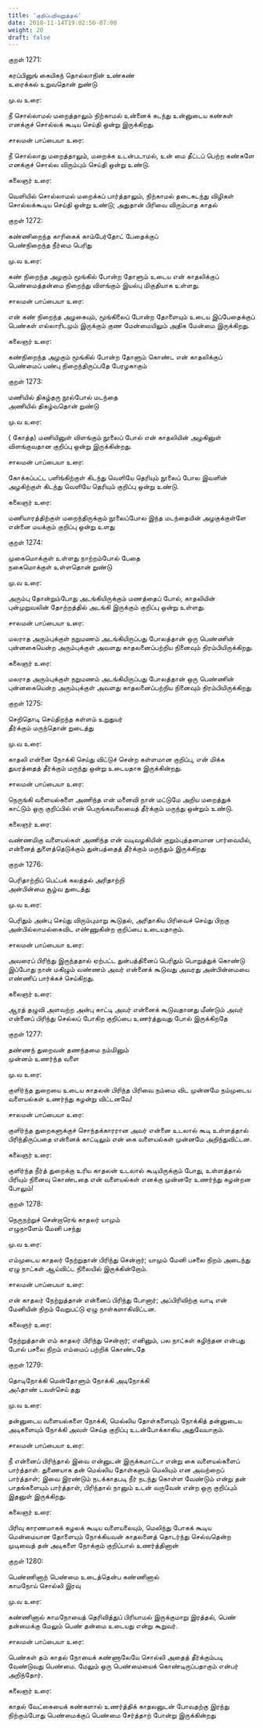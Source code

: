 ```yaml
---
title: 'குறிப்பறிவுறுத்தல்'
date: 2018-11-14T19:02:50-07:00
weight: 20
draft: false
---
```



குறள்  1271:

கரப்பினுங் கையிகந் தொல்லாநின் உண்கண்  
உரைக்கல் உறுவதொன் றுண்டு

மு.வ உரை:

நீ சொல்லாமல் மறைத்தாலும் நிற்காமல் உன்னைக் கடந்து உன்னுடைய கண்கள் எனக்குச் சொல்லக் கூடிய செய்தி ஒன்று இருக்கிறது.

சாலமன் பாப்பையா உரை:

நீ சொல்லாது மறைத்தாலும், மறைக்க உடன்படாமல், உன் மை தீட்டப் பெற்ற கண்களே எனக்குச் சொல்ல விரும்பும் செய்தி ஒன்று உண்டு.

கலைஞர் உரை:

வெளியில் சொல்லாமல் மறைக்கப் பார்த்தாலும், நிற்காமல் தடைகடந்து விழிகள் சொல்லக்கூடிய செய்தி ஒன்று உண்டு; அதுதான் பிரிவை விரும்பாத காதல்

குறள்  1272:

கண்ணிறைந்த காரிகைக் காம்பேர்தோட் பேதைக்குப்  
பெண்நிறைந்த நீர்மை பெரிது

மு.வ உரை:

கண் நிறைந்த அழகும் மூங்கில் போன்ற தோளும் உடைய என் காதலிக்குப் பெண்மைத்தன்மை நிறைந்து விளங்கும் இயல்பு மிகுதியாக உள்ளது.

சாலமன் பாப்பையா உரை:

என் கண் நிறைந்த அழகையும், மூங்கிலைப் போன்ற தோளையும் உடைய இப்பேதைக்குப் பெண்கள் எல்லாரிடமும் இருக்கும் குண மேன்மையிலும் அதிக மேன்மை இருக்கிறது.

கலைஞர் உரை:

கண்நிறைந்த அழகும் மூங்கில் போன்ற தோளும் கொண்ட என் காதலிக்குப் பெண்மைப் பண்பு நிறைந்திருப்பதே பேரழகாகும்

குறள்  1273:

மணியில் திகழ்தரு நூல்போல் மடந்தை  
அணியில் திகழ்வதொன் றுண்டு

மு.வ உரை:

( கோத்த) மணியினுள் விளங்கும் நூலைப் போல் என் காதலியின் அழகினுள் விளங்குவதான குறிப்பு ஒன்று இருக்கின்றது.

சாலமன் பாப்பையா உரை:

கோக்கப்பட்ட பளிங்கிற்குள் கிடந்து வெளியே தெரியும் நூலைப் போல இவளின் அழகிற்குள் கிடந்து வெளியே தெரியும் குறிப்பு ஒன்று உண்டு.

கலைஞர் உரை:

மணியாரத்திற்குள் மறைந்திருக்கும் நூலைப்போல இந்த மடந்தையின் அழகுக்குள்ளே என்னை மயக்கும் குறிப்பு ஒன்று உளது

குறள்  1274:

முகைமொக்குள் உள்ளது நாற்றம்போல் பேதை  
நகைமொக்குள் உள்ளதொன் றுண்டு

மு.வ உரை:

அரும்பு தோன்றும்போது அடங்கியிருக்கும் மணத்தைப் போல், காதலியின் புன்முறுவலின் தோற்றத்தில் அடங்கி இருக்கும் குறிப்பு ஒன்று உள்ளது.

சாலமன் பாப்பையா உரை:

மலராத அரும்புக்குள் நறுமணம் அடங்கியிருப்பது போலத்தான் ஒரு பெண்ணின் புன்னகையென்ற அரும்புக்குள் அவளது காதலனைப்பற்றிய நினைவும் நிரம்பியிருக்கிறது.

கலைஞர் உரை:

மலராத அரும்புக்குள் நறுமணம் அடங்கியிருப்பது போலத்தான் ஒரு பெண்ணின் புன்னகையென்ற அரும்புக்குள் அவளது காதலனைப்பற்றிய நினைவும் நிரம்பியிருக்கிறது

குறள்  1275:

செறிதொடி செய்திறந்த கள்ளம் உறுதுயர்  
தீர்க்கும் மருந்தொன் றுடைத்து

மு.வ உரை:

காதலி என்னை நோக்கி செய்து விட்டுச் சென்ற கள்ளமான குறிப்பு, என் மிக்க துயரத்தைத் தீர்க்கும் மருந்து ஒன்று உடையதாக இருக்கின்றது.

சாலமன் பாப்பையா உரை:

நெருங்கி வளையல்களை அணிந்த என் மனைவி நான் மட்டுமே அறிய மறைத்துக் காட்டும் ஒரு குறிப்பில் என் பெருங்கவலையைத் தீர்க்கும் மருந்து ஒன்றும் உண்டு.

கலைஞர் உரை:

வண்ணமிகு வளையல்கள் அணிந்த என் வடிவழகியின் குறும்புத்தனமான பார்வையில், என்னைத் துளைத்தெடுக்கும் துன்பத்தைத் தீர்க்கும் மருந்தும் இருக்கிறது

குறள்  1276:

பெரிதாற்றிப் பெட்பக் கலத்தல் அரிதாற்றி  
அன்பின்மை சூழ்வ துடைத்து

மு.வ உரை:

பெரிதும் அன்பு செய்து விரும்புமாறு கூடுதல், அரிதாகிய பிரிவைச் செய்து பிறகு அன்பில்லாமல்கைவிட எண்ணுகின்ற குறிப்பை உடையதாகும்.

சாலமன் பாப்பையா உரை:

அவரைப் பிரிந்து இருந்ததால் ஏற்பட்ட துன்பத்தினைப் பெரிதும் பொறுத்துக் கொண்டு இப்போது நான் மகிழும் வண்ணம் அவர் என்னைக் கூடுவது அவரது அன்பின்மையை எண்ணிப் பார்க்கச் செய்கிறது.

கலைஞர் உரை:

ஆரத் தழுவி அளவற்ற அன்பு காட்டி அவர் என்னைக் கூடுவதானது மீண்டும் அவர் என்னைப் பிரிந்து செல்லப் போகிற குறிப்பை உணர்த்துவது போல் இருக்கிறதே

குறள்  1277:

தண்ணந் துறைவன் தணந்தமை நம்மினும்  
முன்னம் உணர்ந்த வளை

மு.வ உரை:

குளிர்ந்த துறையை உடைய காதலன் பிரிந்த பிரிவை நம்மை விட முன்னம‌ே நம்முடைய வளையல்கள் உணர்ந்து கழன்று விட்டனவே!

சாலமன் பாப்பையா உரை:

குளிர்ந்த துறைகளுக்குச் சொந்தக்காரரான அவர் என்னை உடலால் கூடி உள்ளத்தால் பிரிந்திருப்பதை என்னைக் காட்டிலும் என் கை வளையல்கள் முன்னமே அறிந்துவிட்டன.

கலைஞர் உரை:

குளிர்ந்த நீர்த் துறைக்கு உரிய காதலன் உடலால் கூடியிருக்கும் போது, உள்ளத்தால் பிரியும் நினைவு கொண்டதை என் வளையல்கள் எனக்கு முன்னரே உணர்ந்து கழன்றன போலும்!

குறள்  1278:

நெருநற்றுச் சென்றாரெங் காதலர் யாமும்  
எழுநாளேம் மேனி பசந்து

மு.வ உரை:

எம்முடைய காதலர் நேற்றுதான் பிரிந்து சென்றார்; யாமும் மேனி பசலை நிறம் அடைந்து ஏழு நாட்கள் ஆய்விட்ட நிலையில் இருக்கின்றோம்.

சாலமன் பாப்பையா உரை:

என் காதலர் நேற்றுத்தான் என்னைப் பிரிந்து போனார்; அப்பிரிவிற்கு வாடி என் மேனியின் நிறம் வேறுபட்டு ஏழு நாள்களாகிவிட்டன.

கலைஞர் உரை:

நேற்றுத்தான் எம் காதலர் பிரிந்து சென்றார்; எனினும், பல நாட்கள் கழிந்தன என்பது போல் பசலை நிறம் எம்மைப் பற்றிக் கொண்டதே

குறள்  1279:

தொடிநோக்கி மென்தோளும் நோக்கி அடிநோக்கி  
அஃதாண் டவள்செய் தது

மு.வ உரை:

தன்னுடைய வளையல்களை நோக்கி, மெல்லிய தோள்களையும் நோக்கித் தன்னுடைய அடிகளையும் நோக்கி அவள் செய்த குறிப்பு உடன்போக்காகிய அதுவேயாகும்.

சாலமன் பாப்பையா உரை:

நீ என்னைப் பிரிந்தால் இவை என்னுடன் இருக்கமாட்டா என்று கை வளையல்களைப் பார்த்தாள். துணையாக தன் மெல்லிய தோள்களும் மெலியும் என அவற்றைப் பார்த்தாள்; இவை இரண்டும் நடக்காதபடி நீர் நடந்து கொள்ள வேண்டும் என்று தன் பாதங்களையும் பார்த்தாள், பிரிந்தால் நானும் உடன் வருவேன் என்ற ஒரு குறிப்பும் இதனுள் இருக்கிறது.

கலைஞர் உரை:

பிரிவு காரணமாகக் கழலக் கூடிய வளையலையும், மெலிந்து போகக் கூடிய மென்மையான தோளையும் நோக்கியவன் காதலனைத் தொடர்ந்து செல்வதென்ற முடிவைத் தன் அடிகளை நோக்கும் குறிப்பால் உணர்த்தினான்

குறள்  1280:

பெண்ணினாற் பெண்மை உடைத்தென்ப கண்ணினால்  
காமநோய் சொல்லி இரவு

மு.வ உரை:

கண்ணினால் காமநோயைத் தெரிவித்துப் பிரியாமல் இருக்குமாறு இரத்தல், பெண் தன்மைக்கு மேலும் பெண் தன்மை உடையது என்று கூறுவர்.

சாலமன் பாப்பையா உரை:

பெண்கள் தம் காதல் நோயைக் கண்ணாலேயே சொல்லி அதைத் தீர்க்கும்படி வேண்டுவது பெண்மை. மேலும் ஒரு பெண்மையைக் கொண்டிருப்பதாகும் என்பர் அறிந்தோர்.

கலைஞர் உரை:

காதல் வேட்கையைக் கண்களால் உணர்த்திக் காதலனுடன் போவதற்கு இரந்து நிற்கும்போது பெண்மைக்குப் பெண்மை சேர்த்தாற் போன்று இருக்கின்றது